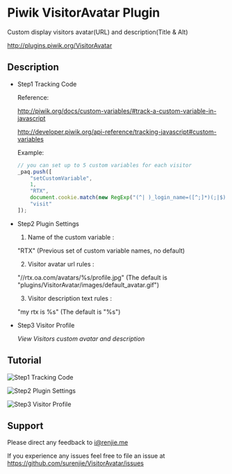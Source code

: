 # Piwik VisitorAvatar Plugin

Custom display visitors avatar(URL) and description(Title & Alt)

http://plugins.piwik.org/VisitorAvatar

## Description

  * Step1 Tracking Code

    Reference:
      
      http://piwik.org/docs/custom-variables/#track-a-custom-variable-in-javascript
    
      http://developer.piwik.org/api-reference/tracking-javascript#custom-variables

    Example:

    ```JavaScript
    // you can set up to 5 custom variables for each visitor
    _paq.push([
        "setCustomVariable", 
        1, 
        "RTX", 
        document.cookie.match(new RegExp("(^| )_login_name=([^;]*)(;|$)"))[2], 
        "visit"
    ]);
    ```

  * Step2 Plugin Settings

    1. Name of the custom variable : 
      
      "RTX" (Previous set of custom variable names, no default)

    2. Visitor avatar url rules : 
      
      "//rtx.oa.com/avatars/%s/profile.jpg" (The default is "plugins/VisitorAvatar/images/default_avatar.gif")

    3. Visitor description text rules : 
      
      "my rtx is %s" (The default is "%s")


  * Step3 Visitor Profile

    _View Visitors custom avatar and description_

## Tutorial

![Step1 Tracking Code](https://raw.githubusercontent.com/surenjie/VisitorAvatar/master/screenshots/Step1%20Tracking%20Code.png "Step1 Tracking Code")

![Step2 Plugin Settings](https://raw.githubusercontent.com/surenjie/VisitorAvatar/master/screenshots/Step2%20Plugin%20Settings.png "Step2 Plugin Settings")

![Step3 Visitor Profile](https://raw.githubusercontent.com/surenjie/VisitorAvatar/master/screenshots/Step3%20Visitor%20Profile.png "Step3 Visitor Profile")

## Support

Please direct any feedback to i@renjie.me

If you experience any issues feel free to file an issue at https://github.com/surenjie/VisitorAvatar/issues